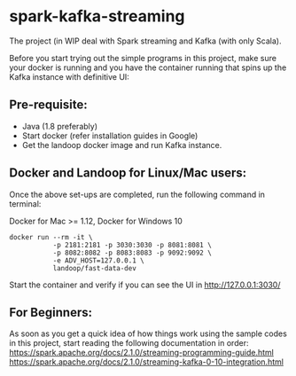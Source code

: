 # spark-kafka-streaming
The project (in WIP deal with Spark streaming and Kafka (with only Scala).

Before you start trying out the simple programs in this project, make sure your docker is running and you have the container running that
spins up the Kafka instance with definitive UI:

## Pre-requisite:
* Java (1.8 preferably)
* Start docker (refer installation guides in Google)
* Get the landoop docker image and run Kafka instance.

## Docker and Landoop for Linux/Mac users:
Once the above set-ups are completed, run the following command in terminal:

Docker for Mac >= 1.12, Docker for Windows 10 
```                      
docker run --rm -it \
           -p 2181:2181 -p 3030:3030 -p 8081:8081 \
           -p 8082:8082 -p 8083:8083 -p 9092:9092 \
           -e ADV_HOST=127.0.0.1 \
           landoop/fast-data-dev
```
Start the container and verify if you can see the UI in 
http://127.0.0.1:3030/


## For Beginners:
As soon as you get a quick idea of how things work using the sample codes in this project, start reading the following documentation in order: </br>
https://spark.apache.org/docs/2.1.0/streaming-programming-guide.html  </br>
https://spark.apache.org/docs/2.1.0/streaming-kafka-0-10-integration.html

